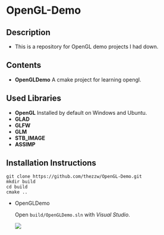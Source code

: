 # __OpenGL-Demo__
## __Description__
* This is a repository for OpenGL demo projects I had down.

## __Contents__
* __OpenGLDemo__ A cmake project for learning opengl.

## __Used Libraries__
* __OpenGL__ Installed by default on Windows and Ubuntu.
* __GLAD__
* __GLFW__
* __GLM__
* __STB_IMAGE__
* __ASSIMP__

## __Installation Instructions__
```
git clone https://github.com/thezzw/OpenGL-Demo.git
mkdir build
cd build
cmake ..
```
* OpenGLDemo

    Open `build/OpenGLDemo.sln` with _Visual Studio_.

    ![](img/001.gif)
